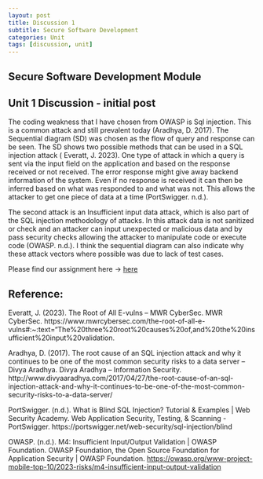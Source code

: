 ```yaml
---
layout: post
title: Discussion 1
subtitle: Secure Software Development
categories: Unit
tags: [discussion, unit]
---
```

## Secure Software Development Module

## Unit 1 Discussion - initial post
<p> The coding weakness that I have chosen from OWASP is Sql injection. This is a common attack and still prevalent today (Aradhya, D. 2017). The Sequential diagram (SD) was chosen as the flow of query and response can be seen. The SD shows two possible methods that can be used in a SQL injection attack ( Everatt, J. 2023). One type of attack in which a query is sent via the input field on the application and based on the response received or not received. The error response might give away backend information of the system. Even if no response is received it can then be inferred based on what was responded to and what was not. This allows the attacker to get one piece of data at a time (PortSwigger. n.d.).</p>
<p>The second attack is an Insufficient input data attack, which is also part of the SQL injection methodology of attacks. In this attack data is not sanitized or check and an attacker can input unexpected or malicious data and by pass security checks allowing the attacker to manipulate code or execute code (OWASP. n.d.).
I think the sequential diagram can also indicate why these attack vectors where possible was due to lack of test cases. </p>

[docs]: https://sudeshnaidoo.github.io/assets/pdf/uml-SD_unit1.pdf
Please find our assignment here -> [here][docs]


<H2>Reference:</H2>

  <p>Everatt, J. (2023). The Root of All E-vulns – MWR CyberSec. MWR CyberSec. https://www.mwrcybersec.com/the-root-of-all-e-vulns#:~:text=“The%20three%20root%20causes%20of,and%20the%20insufficient%20input%20validation. </
  p>
<p>
Aradhya, D. (2017). The root cause of an SQL injection attack and why it continues to be one of the most common security risks to a data server – Divya Aradhya. Divya Aradhya – Information Security. http://www.divyaaradhya.com/2017/04/27/the-root-cause-of-an-sql-injection-attack-and-why-it-continues-to-be-one-of-the-most-common-security-risks-to-a-data-server/ 
</p>
<p>PortSwigger. (n.d.). What is Blind SQL Injection? Tutorial & Examples | Web Security Academy. Web Application Security, Testing, & Scanning - PortSwigger. https://portswigger.net/web-security/sql-injection/blind 

OWASP. (n.d.). M4: Insufficient Input/Output Validation | OWASP Foundation. OWASP Foundation, the Open Source Foundation for Application Security | OWASP Foundation. https://owasp.org/www-project-mobile-top-10/2023-risks/m4-insufficient-input-output-validation 
</P>
